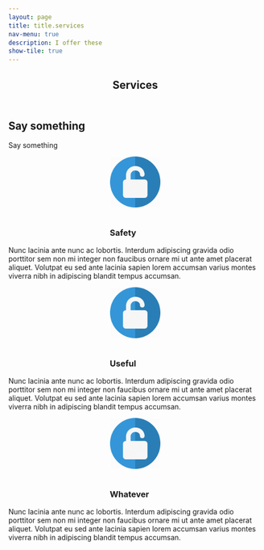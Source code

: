 ```yaml
---
layout: page
title: title.services
nav-menu: true
description: I offer these
show-tile: true
---
```


<!-- Main -->
<div id="main" class="alt">

<!-- One -->
<section id="one">
	<div class="inner">
		<header class="major">
			<h1>Services</h1>
		</header>

<!-- Content -->
<h2 id="content">Say something</h2>
<p>Say something</p>
<div class="row">
	<div class="4u 12u$(medium)">
             <img src="/assets/images/handshake.png" alt="handshake" style="max-width:20%; display: block; margin-left: auto; margin-right: auto;" class="image">
            <br/>
            <h3 style="max-width:20%; display: block; margin-left: auto; margin-right: auto;">Safety</h3>
            <p>Nunc lacinia ante nunc ac lobortis. Interdum adipiscing gravida odio porttitor sem non mi integer non faucibus ornare mi ut ante amet placerat aliquet. Volutpat eu sed ante lacinia sapien lorem accumsan varius montes viverra nibh in adipiscing blandit tempus accumsan.</p>
	</div>
	<div class="4u 12u$(medium)">
             <img src="/assets/images/handshake.png" alt="handshake" style="max-width:20%; display: block; margin-left: auto; margin-right: auto;" class="image">
            <br/>
        <h3 style="max-width:20%; display: block; margin-left: auto; margin-right: auto;">Useful</h3>
        <p>Nunc lacinia ante nunc ac lobortis. Interdum adipiscing gravida odio porttitor sem non mi integer non faucibus ornare mi ut ante amet placerat aliquet. Volutpat eu sed ante lacinia sapien lorem accumsan varius montes viverra nibh in adipiscing blandit tempus accumsan.</p>
	</div>
	<div class="4u$ 12u$(medium)">
        <img src="/assets/images/handshake.png" alt="handshake" style="max-width:20%; display: block; margin-left: auto; margin-right: auto;" class="image">
        <br/>
        <h3 style="max-width:20%; display: block; margin-left: auto; margin-right: auto;">Whatever</h3>
        <p>Nunc lacinia ante nunc ac lobortis. Interdum adipiscing gravida odio porttitor sem non mi integer non faucibus ornare mi ut ante amet placerat aliquet. Volutpat eu sed ante lacinia sapien lorem accumsan varius montes viverra nibh in adipiscing blandit tempus accumsan.</p>
	</div>
</div>
</div>

</section>

</div>
